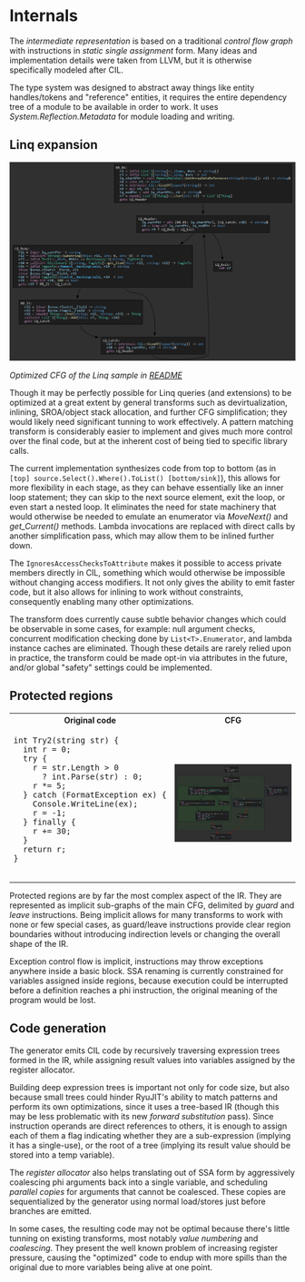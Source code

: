 # Internals
The _intermediate representation_ is based on a traditional _control flow graph_ with instructions in _static single assignment_ form. Many ideas and implementation details were taken from LLVM, but it is otherwise specifically modeled after CIL.

The type system was designed to abstract away things like entity handles/tokens and "reference" entities, it requires the entire dependency tree of a module to be available in order to work. It uses _System.Reflection.Metadata_ for module loading and writing.

## Linq expansion
<img src="images/linq_opt.png">

_Optimized CFG of the Linq sample in [README](../README.md)_

Though it may be perfectly possible for Linq queries (and extensions) to be optimized at a great extent by general transforms such as devirtualization, inlining, SROA/object stack allocation, and further CFG simplification; they would likely need significant tunning to work effectively. A pattern matching transform is considerably easier to implement and gives much more control over the final code, but at the inherent cost of being tied to specific library calls.

The current implementation synthesizes code from top to bottom (as in `[top] source.Select().Where().ToList() [bottom/sink]`), this allows for more flexibility in each stage, as they can behave essentially like an inner loop statement; they can skip to the next source element, exit the loop, or even start a nested loop. It eliminates the need for state machinery that would otherwise be needed to emulate an enumerator via _MoveNext()_ and _get_Current()_ methods. Lambda invocations are replaced with direct calls by another simplification pass, which may allow them to be inlined further down.

The `IgnoresAccessChecksToAttribute` makes it possible to access private members directly in CIL, something which would otherwise be impossible without changing access modifiers. It not only gives the ability to emit faster code, but it also allows for inlining to work without constraints, consequently enabling many other optimizations.

The transform does currently cause subtle behavior changes which could be observable in some cases, for example: null argument checks, concurrent modification checking done by `List<T>.Enumerator`, and lambda instance caches are eliminated. Though these details are rarely relied upon in practice, the transform could be made opt-in via attributes in the future, and/or global "safety" settings could be implemented.

## Protected regions

<table>
  <tr> <th>Original code</th> <th>CFG</th> </tr>
  <tr>
    <td>
      <pre lang="csharp">
int Try2(string str) {
  int r = 0;
  try {
    r = str.Length > 0 
      ? int.Parse(str) : 0;
    r *= 5;
  } catch (FormatException ex) {
    Console.WriteLine(ex);
    r = -1;
  } finally {
    r += 30;
  }
  return r;
}
      </pre>
    </td>
    <td>
      <img src="images/eh_regions.png">
    </td>
  </tr>
</table>

Protected regions are by far the most complex aspect of the IR. They are represented as implicit sub-graphs of the main CFG, delimited by _guard_ and _leave_ instructions. Being implicit allows for many transforms to work with none or few special cases, as guard/leave instructions provide clear region boundaries without introducing indirection levels or changing the overall shape of the IR.

Exception control flow is implicit, instructions may throw exceptions anywhere inside a basic block. SSA renaming is currently constrained for variables assigned inside regions, because execution could be interrupted before a definition reaches a phi instruction, the original meaning of the program would be lost.

## Code generation
The generator emits CIL code by recursively traversing expression trees formed in the IR, while assigning result values into variables assigned by the register allocator.

Building deep expression trees is important not only for code size, but also because small trees could hinder RyuJIT's ability to match patterns and perform its own optimizations, since it uses a tree-based IR (though this may be less problematic with its new _forward substitution_ pass). Since instruction operands are direct references to others, it is enough to assign each of them a flag indicating whether they are a sub-expression (implying it has a single-use), or the root of a tree (implying its result value should be stored into a temp variable).

The _register allocator_ also helps translating out of SSA form by aggressively coalescing phi arguments back into a single variable, and scheduling _parallel copies_ for arguments that cannot be coalesced. These copies are sequentialized by the generator using normal load/stores just before branches are emitted.

In some cases, the resulting code may not be optimal because there's little tunning on existing transforms, most notably _value numbering_ and _coalescing_. They present the well known problem of increasing register pressure, causing the "optimized" code to endup with more spills than the original due to more variables being alive at one point.
